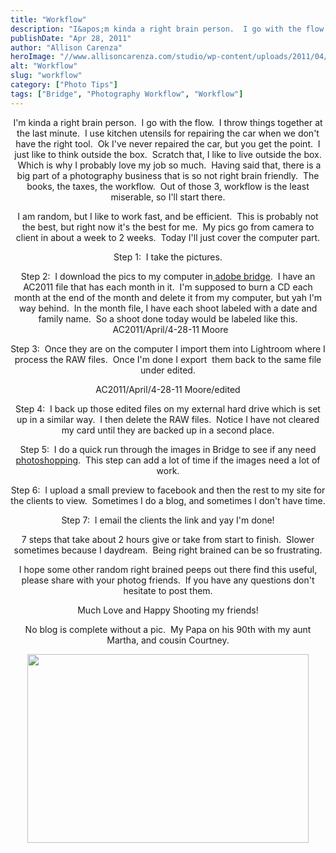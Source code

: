 ```yaml
---
title: "Workflow"
description: "I&apos;m kinda a right brain person.  I go with the flow.  I throw things together at the last minute.  I "
publishDate: "Apr 28, 2011"
author: "Allison Carenza"
heroImage: "//www.allisoncarenza.com/studio/wp-content/uploads/2011/04/pap90th-900x605.jpg"
alt: "Workflow"
slug: "workflow"
category: ["Photo Tips"]
tags: ["Bridge", "Photography Workflow", "Workflow"]
---
```


<p style="text-align: center;">I&apos;m kinda a right brain person.  I go with the flow.  I throw things together at the last minute.  I use kitchen utensils for repairing the car when we don&apos;t have the right tool.  Ok I&apos;ve never repaired the car, but you get the point.  I just like to think outside the box.  Scratch that, I like to live outside the box.  Which is why I probably love my job so much.  Having said that, there is a big part of a photography business that is so not right brain friendly.  The books, the taxes, the workflow.  Out of those 3, workflow is the least miserable, so I&apos;ll start there.</p>
<p style="text-align: center;">I am random, but I like to work fast, and be efficient.  This is probably not the best, but right now it&apos;s the best for me.  My pics go from camera to client in about a week to 2 weeks.  Today I&apos;ll just cover the computer part.</p>
<p style="text-align: center;">Step 1:  I take the pictures.</p>
<p style="text-align: center;">Step 2:  I download the pics to my computer in<a href="http://www.adobe.com/products/bridge.html"> adobe bridge</a>.  I have an AC2011 file that has each month in it.  I&apos;m supposed to burn a CD each month at the end of the month and delete it from my computer, but yah I&apos;m way behind.  In the month file, I have each shoot labeled with a date and family name.  So a shoot done today would be labeled like this.   AC2011/April/4-28-11 Moore</p>
<p style="text-align: center;">Step 3:  Once they are on the computer I import them into Lightroom where I process the RAW files.  Once I&apos;m done I export  them back to the same file under edited.</p>
<p style="text-align: center;">AC2011/April/4-28-11 Moore/edited</p>
<p style="text-align: center;">Step 4:  I back up those edited files on my external hard drive which is set up in a similar way.  I then delete the RAW files.  Notice I have not cleared my card until they are backed up in a second place.</p>
<p style="text-align: center;">Step 5:  I do a quick run through the images in Bridge to see if any need <a href="http://www.adobe.com/products/photoshop.html?sdid=FIGGA&amp;skwcid=TC|22182|CS4%20photoshop||S|b|7503287058">photoshopping</a>.  This step can add a lot of time if the images need a lot of work.</p>
<p style="text-align: center;">Step 6:  I upload a small preview to facebook and then the rest to my site for the clients to view.  Sometimes I do a blog, and sometimes I don&apos;t have time.</p>
<p style="text-align: center;">Step 7:  I email the clients the link and yay I&apos;m done!</p>
<p style="text-align: center;">7 steps that take about 2 hours give or take from start to finish.  Slower sometimes because I daydream.  Being right brained can be so frustrating.</p>
<p style="text-align: center;">I hope some other random right brained peeps out there find this useful, please share with your photog friends.  If you have any questions don&apos;t hesitate to post them.</p>
<p style="text-align: center;">Much Love and Happy Shooting my friends!</p>
<p style="text-align: center;">No blog is complete without a pic.  My Papa on his 90th with my aunt Martha, and cousin Courtney.</p>
<p style="text-align: center;"><a rel="attachment wp-att-2192" href="http://www.allisoncarenza.com/archives/workflow/allisoncarenzaphotographyfineartmaternitynewbornschildrenseniorportraitsfamilyportraitsboudoirphotography-wordpress-2011-04-29-xml_-txt/"></a><a rel="attachment wp-att-2192" href="http://www.allisoncarenza.com/archives/workflow/allisoncarenzaphotographyfineartmaternitynewbornschildrenseniorportraitsfamilyportraitsboudoirphotography-wordpress-2011-04-29-xml_-txt/"><img class="aligncenter size-large wp-image-2192" title="pap90th" src="http://www.allisoncarenza.com/studio/wp-content/uploads/2011/04/pap90th-900x605.jpg" alt="" width="450" height="302" /></a></p>
